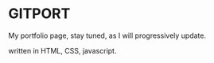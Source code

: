 # GITPORT

My portfolio page, stay tuned, as I will progressively update.

written in HTML, CSS, javascript.
